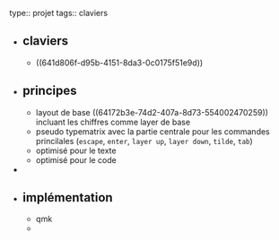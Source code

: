type:: projet
tags:: claviers

- ## claviers
	- ((641d806f-d95b-4151-8da3-0c0175f51e9d))
- ## principes
	- layout de base ((64172b3e-74d2-407a-8d73-554002470259)) incluant les chiffres comme layer de base
	- pseudo typematrix avec la partie centrale pour les commandes princilales (`escape`, `enter`, `layer up`, `layer down`, `tilde`, `tab`)
	- optimisé pour le texte
	- optimisé pour le code
-
- ## implémentation
	- qmk
	-